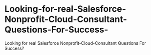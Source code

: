 # Looking-for-real-Salesforce-Nonprofit-Cloud-Consultant-Questions-For-Success-
Looking for real Salesforce Nonprofit-Cloud-Consultant Questions For Success?
